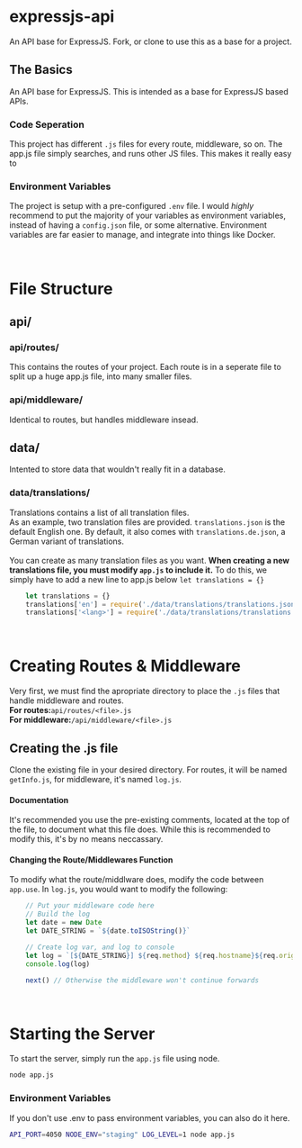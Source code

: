 # expressjs-api
An API base for ExpressJS. Fork, or clone to use this as a base for a project.

## The Basics
An API base for ExpressJS. This is intended as a base for ExpressJS based APIs.
### Code Seperation
This project has different `.js` files for every route, middleware, so on. The app.js file simply searches, and runs other JS files. This makes it really easy to 
### Environment Variables
The project is setup with a pre-configured `.env` file. I would *highly* recommend to put the majority of your variables as environment variables, instead of having a `config.json` file, or some alternative. Environment variables are far easier to manage, and integrate into things like Docker.

<br>

# File Structure
## api/
### api/routes/
This contains the routes of your project. Each route is in a seperate file to split up a huge app.js file, into many smaller files.
### api/middleware/
Identical to routes, but handles middleware insead.

## data/
Intented to store data that wouldn't really fit in a database.
### data/translations/
Translations contains a list of all translation files.  
As an example, two translation files are provided. `translations.json` is the default English one. By default, it also comes with `translations.de.json`, a German variant of translations.  
<br>
You can create as many translation files as you want. **When creating a new translations file, you must modify `app.js` to include it.**
To do this, we simply have to add a new line to app.js below `let translations = {}`
```js
    let translations = {}
    translations['en'] = require('./data/translations/translations.json') // English
    translations['<lang>'] = require('./data/translations/translations.<lang>.json') // Replace <lang> with the two character language name
```

<br>

# Creating Routes & Middleware
Very first, we must find the apropriate directory to place the `.js` files that handle middleware and routes.  
**For routes:**`api/routes/<file>.js`  
**For middleware:**`/api/middleware/<file>.js`  

## Creating the .js file
Clone the existing file in your desired directory. For routes, it will be named `getInfo.js`, for middleware, it's named `log.js`.
#### Documentation
It's recommended you use the pre-existing comments, located at the top of the file, to document what this file does. While this is recommended to modify this, it's by no means neccassary. 
#### Changing the Route/Middlewares Function
To modify what the route/middlware does, modify the code between `app.use`.
In `log.js`, you would want to modify the following:
```js
    // Put your middleware code here
    // Build the log
    let date = new Date
    let DATE_STRING = `${date.toISOString()}`

    // Create log var, and log to console
    let log = `[${DATE_STRING}] ${req.method} ${req.hostname}${req.originalUrl} | ${req.header('user-agent')}`.grey
    console.log(log)

    next() // Otherwise the middleware won't continue forwards
```

<br>

# Starting the Server
To start the server, simply run the `app.js` file using node.
```bash
node app.js
```
### Environment Variables
If you don't use .env to pass environment variables, you can also do it here.
```bash
API_PORT=4050 NODE_ENV="staging" LOG_LEVEL=1 node app.js
```